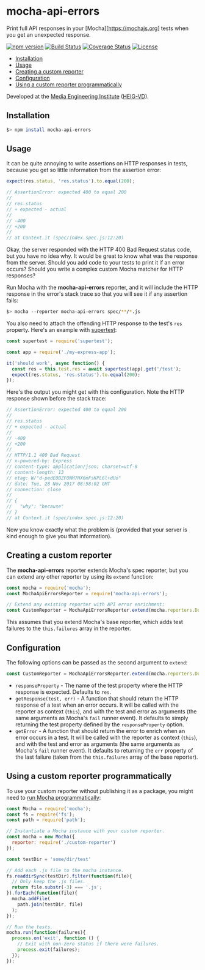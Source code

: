 # mocha-api-errors

Print full API responses in your [Mocha][https://mochajs.org] tests when you get an unexpected response.

[![npm version](https://badge.fury.io/js/mocha-api-errors.svg)](https://badge.fury.io/js/mocha-api-errors)
[![Build Status](https://travis-ci.org/MediaComem/mocha-api-errors.svg?branch=master)](https://travis-ci.org/MediaComem/mocha-api-errors)
[![Coverage Status](https://coveralls.io/repos/github/MediaComem/mocha-api-errors/badge.svg?branch=master)](https://coveralls.io/github/MediaComem/mocha-api-errors?branch=master)
[![License](https://img.shields.io/badge/License-MIT-blue.svg)](LICENSE.txt)

<!-- START doctoc generated TOC please keep comment here to allow auto update -->
<!-- DON'T EDIT THIS SECTION, INSTEAD RE-RUN doctoc TO UPDATE -->


- [Installation](#installation)
- [Usage](#usage)
- [Creating a custom reporter](#creating-a-custom-reporter)
- [Configuration](#configuration)
- [Using a custom reporter programmatically](#using-a-custom-reporter-programmatically)

<!-- END doctoc generated TOC please keep comment here to allow auto update -->

Developed at the [Media Engineering Institute](http://mei.heig-vd.ch) ([HEIG-VD](https://heig-vd.ch)).



## Installation

```bash
$> npm install mocha-api-errors
```



## Usage

It can be quite annoying to write assertions on HTTP responses in tests,
because you get so little information from the assertion error:

```js
expect(res.status, 'res.status').to.equal(200);

// AssertionError: expected 400 to equal 200
//
// res.status
// + expected - actual
//
// -400
// +200
//
// at Context.it (spec/index.spec.js:12:20)
```

Okay, the server responded with the HTTP 400 Bad Request status code, but you
have no idea why. It would be great to know what was the response from the
server. Should you add code to your tests to print it if an error occurs?
Should you write a complex custom Mocha matcher for HTTP responses?

Run Mocha with the **mocha-api-errors** reporter, and it will include the HTTP
response in the error's stack trace so that you will see it if any assertion
fails:

```bash
$> mocha --reporter mocha-api-errors spec/**/*.js
```

You also need to attach the offending HTTP response to the test's `res`
property. Here's an example with
[supertest](https://github.com/visionmedia/supertest):

```js
const supertest = require('supertest');

const app = require('./my-express-app');

it('should work', async function() {
  const res = this.test.res = await supertest(app).get('/test');
  expect(res.status, 'res.status').to.equal(200);
});
```

Here's the output you might get with this configuration.  Note the HTTP
response shown before the stack trace:

```js
// AssertionError: expected 400 to equal 200
//
// res.status
// + expected - actual
//
// -400
// +200
//
// HTTP/1.1 400 Bad Request
// x-powered-by: Express
// content-type: application/json; charset=utf-8
// content-length: 13
// etag: W/"d-pedE0BZFQNM7HX6mFsKPL6l+dUo"
// date: Tue, 28 Nov 2017 08:58:02 GMT
// connection: close
//
// {
//   "why": "because"
// }
// at Context.it (spec/index.spec.js:12:20)
```

Now you know exactly what the problem is (provided that your server is kind
enough to give you that information).



## Creating a custom reporter

The **mocha-api-errors** reporter extends Mocha's spec reporter, but you can extend any other reporter by using its `extend` function:

```js
const mocha = require('mocha');
const MochaApiErrorsReporter = require('mocha-api-errors');

// Extend any existing reporter with API error enrichment:
const CustomReporter = MochaApiErrorsReporter.extend(mocha.reporters.Dot);
```

This assumes that you extend Mocha's base reporter, which adds test failures to
the `this.failures` array in the reporter.



## Configuration

The following options can be passed as the second argument to `extend`:

```js
const CustomReporter = MochaApiErrorsReporter.extend(mocha.reporters.Dot, { /* options... */ });
```

* `responseProperty` - The name of the test property where the HTTP response is expected. Defaults to `res`.
* `getResponse(test, err)` - A function that should return the HTTP response of a test when an error occurs.
  It will be called with the reporter as context (`this`), and with the test and error as arguments (the same
  arguments as Mocha's `fail` runner event). It defaults to simply returning the test property defined by the
  `responseProperty` option.
* `getError` - A function that should return the error to enrich when an error occurs in a test.
  It will be called with the reporter as context (`this`), and with the test and error as arguments (the same
  arguments as Mocha's `fail` runner event). It defaults to returning the `err` property of the last failure
  (taken from the `this.failures` array of the base reporter).



## Using a custom reporter programmatically

To use your custom reporter without publishing it as a package,
you might need to [run Mocha programmatically](https://github.com/mochajs/mocha/wiki/Using-mocha-programmatically):

```js
const Mocha = require('mocha');
const fs = require('fs');
const path = require('path');

// Instantiate a Mocha instance with your custom reporter.
const mocha = new Mocha({
  reporter: require('./custom-reporter')
});

const testDir = 'some/dir/test'

// Add each .js file to the mocha instance.
fs.readdirSync(testDir).filter(function(file){
  // Only keep the .js files.
  return file.substr(-3) === '.js';
}).forEach(function(file){
  mocha.addFile(
    path.join(testDir, file)
  );
});

// Run the tests.
mocha.run(function(failures){
  process.on('exit', function () {
    // Exit with non-zero status if there were failures.
    process.exit(failures);
  });
});
```
